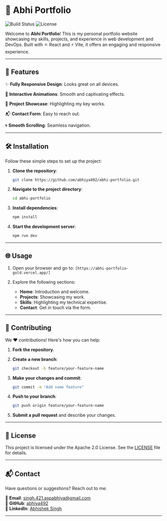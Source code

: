 # 🌟 Abhi Portfolio

![Build Status](https://img.shields.io/badge/build-passing-brightgreen) ![License](https://img.shields.io/badge/license-Apache%202.0-blue)

Welcome to **Abhi Portfolio**! This is my personal portfolio website showcasing my skills, projects, and experience in web development and DevOps. Built with ⚛️ React and ⚡ Vite, it offers an engaging and responsive experience.

---

## 🚀 Features

✨ **Fully Responsive Design**: Looks great on all devices.

🎨 **Interactive Animations**: Smooth and captivating effects.

📂 **Project Showcase**: Highlighting my key works.

📬 **Contact Form**: Easy to reach out.

🌀 **Smooth Scrolling**: Seamless navigation.

---

## 🛠️ Installation

Follow these simple steps to set up the project:

1. **Clone the repository**:
   ```bash
   git clone https://github.com/abhiya492/abhi-portfolio.git
   ```

2. **Navigate to the project directory**:
   ```bash
   cd abhi-portfolio
   ```

3. **Install dependencies**:
   ```bash
   npm install
   ```

4. **Start the development server**:
   ```bash
   npm run dev
   ```

---

## 🌐 Usage

1. Open your browser and go to: `[https://abhi-portfolio-gold.vercel.app/]`

2. Explore the following sections:
   - **Home**: Introduction and welcome.
   - **Projects**: Showcasing my work.
   - **Skills**: Highlighting my technical expertise.
   - **Contact**: Get in touch via the form.

---

## 🤝 Contributing

We ❤️ contributions! Here's how you can help:

1. **Fork the repository**.

2. **Create a new branch**:
   ```bash
   git checkout -b feature/your-feature-name
   ```

3. **Make your changes and commit**:
   ```bash
   git commit -m "Add some feature"
   ```

4. **Push to your branch**:
   ```bash
   git push origin feature/your-feature-name
   ```

5. **Submit a pull request** and describe your changes.

---

## 📜 License

This project is licensed under the Apache 2.0 License. See the [LICENSE](LICENSE) file for details.

---

## 📬 Contact

Have questions or suggestions? Reach out to me:

📧 **Email**: singh.421.aspabhiya@gmail.com  
🐙 **GitHub**: [abhiya492](https://github.com/abhiya492)  
💼 **LinkedIn**: [Abhishek Singh](https://www.linkedin.com/in/abhishek-singh-1604b9221)

---
